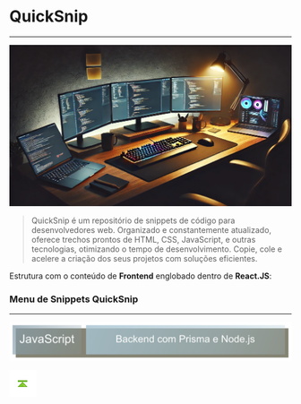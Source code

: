 # QuickSnip

---

![QuickSnip](./images/QuickSnip_1.png)

> QuickSnip é um repositório de snippets de código para desenvolvedores web. Organizado e constantemente atualizado, oferece trechos prontos de HTML, CSS, JavaScript, e outras tecnologias, otimizando o tempo de desenvolvimento. Copie, cole e acelere a criação dos seus projetos com soluções eficientes.

Estrutura com o conteúdo de **Frontend** englobado dentro de **React.JS**:

### Menu de Snippets QuickSnip

---

[![JavaScript </>](./images/JavaScript.png)](./React.JS/README.md#quicksnip "JavaScript </>")
<!-- [![Docker](./images/Docker.png)](./Docker/README.md#quicksnip "Docker") -->


<!-- Botões de navegação -->
[![Início](./images/control/11277_control_stop_up_icon.png)](./README.md#quicksnip "Topo")
<!-- /Botões de navegação -->

